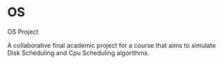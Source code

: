 # OS
OS Project

A collaborative final academic project for a course that aims to simulate Disk Scheduling and Cpu Scheduling algorithms.
